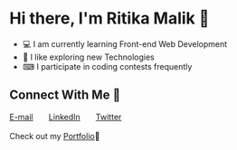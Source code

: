 # Hi there, I'm Ritika Malik 👋
* 💻 I am currently learning Front-end Web Development
* 💫 I like exploring new Technologies
* ⌨ I participate in coding contests frequently  

## Connect With Me 🌟
[E-mail](https://ritikamalik100102@gmail.com) &nbsp; &nbsp; &nbsp; [LinkedIn](https://www.linkedin.com/in/ritika-malik-must) &nbsp; &nbsp; &nbsp; [Twitter](https://twitter.com/Ritika287)  
<br>
Check out my [Portfolio](https://main--fluffy-cupcake-f1a396.netlify.app/)🤩
